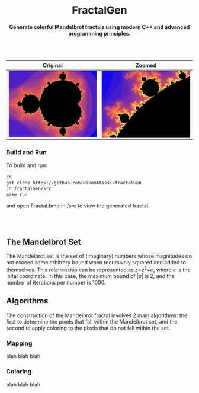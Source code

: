 <h1 align="center"> FractalGen
<h4 align="center">Generate colorful Mandelbrot fractals using modern C++ and advanced programming principles.
<br></br>
<br></br>

Original             |  Zoomed
:-------------------------:|:-------------------------:
![](img/bitmap.bmp)  |  ![](img/bitmap_zoomed.bmp)

### Build and Run 

To build and run:
```
cd 
git clone https://github.com/HakamAtassi/fractalGen
cd fractalGen/src
make run
```
and open Fractal.bmp in /src to view the generated fractal.

<br></br>

## The Mandelbrot Set
The Mandelbrot set is the set of (imaginary) numbers whose magnitudes do not exceed some arbitrary bound when recursively squared and added to themselves. 
This relationship can be represented as $z$=$z^2$+$c$, where $c$ is the inital coordinate. In this case, the maximum bound of |$z$| is 2, and the number of iterations per number is 1000. 


## Algorithms
The construction of the Mandelbrot fractal involves 2 main algorithms: the first to determine the pixels that fall within the Mandelbrot set, and the second to apply coloring to the pixels that do not fall within the set. 

  
  
### Mapping
blah blah blah

  
### Coloring
blah blah blah
